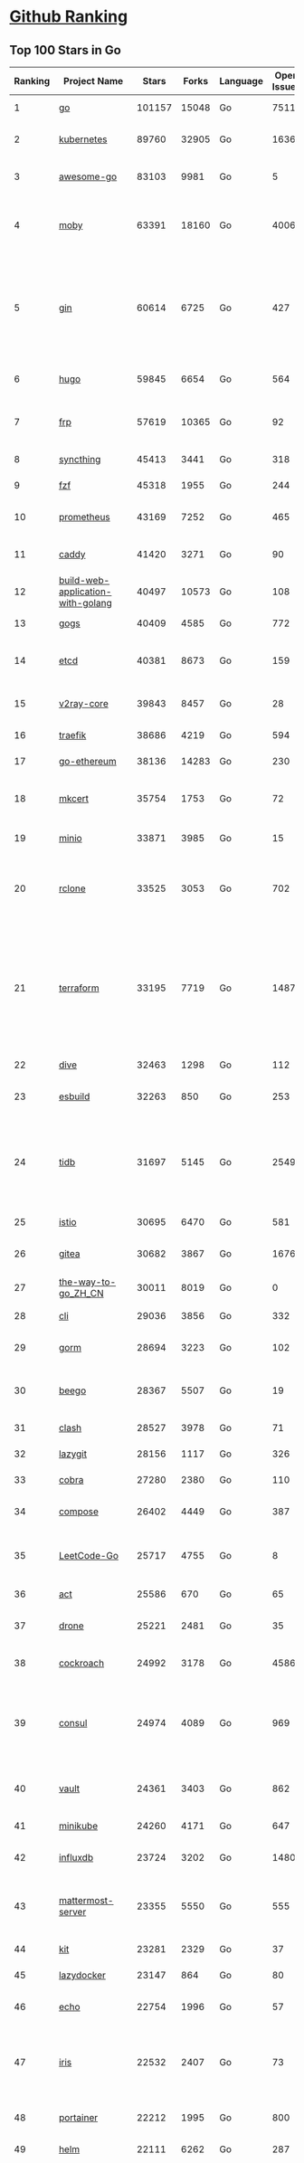 [Github Ranking](../README.md)
==========

## Top 100 Stars in Go

| Ranking | Project Name | Stars | Forks | Language | Open Issues | Description | Last Commit |
| ------- | ------------ | ----- | ----- | -------- | ----------- | ----------- | ----------- |
| 1 | [go](https://github.com/golang/go) | 101157 | 15048 | Go | 7511 | The Go programming language | 2022-06-30T07:11:53Z |
| 2 | [kubernetes](https://github.com/kubernetes/kubernetes) | 89760 | 32905 | Go | 1636 | Production-Grade Container Scheduling and Management | 2022-06-30T11:57:39Z |
| 3 | [awesome-go](https://github.com/avelino/awesome-go) | 83103 | 9981 | Go | 5 | A curated list of awesome Go frameworks, libraries and software | 2022-06-29T16:32:37Z |
| 4 | [moby](https://github.com/moby/moby) | 63391 | 18160 | Go | 4006 | Moby Project - a collaborative project for the container ecosystem to assemble container-based systems | 2022-06-30T11:42:10Z |
| 5 | [gin](https://github.com/gin-gonic/gin) | 60614 | 6725 | Go | 427 | Gin is a HTTP web framework written in Go (Golang). It features a Martini-like API with much better performance -- up to 40 times faster. If you need smashing performance, get yourself some Gin. | 2022-06-29T09:45:53Z |
| 6 | [hugo](https://github.com/gohugoio/hugo) | 59845 | 6654 | Go | 564 | The world’s fastest framework for building websites. | 2022-06-30T10:37:19Z |
| 7 | [frp](https://github.com/fatedier/frp) | 57619 | 10365 | Go | 92 | A fast reverse proxy to help you expose a local server behind a NAT or firewall to the internet. | 2022-06-27T09:12:00Z |
| 8 | [syncthing](https://github.com/syncthing/syncthing) | 45413 | 3441 | Go | 318 | Open Source Continuous File Synchronization | 2022-06-30T11:06:20Z |
| 9 | [fzf](https://github.com/junegunn/fzf) | 45318 | 1955 | Go | 244 | :cherry_blossom: A command-line fuzzy finder | 2022-06-29T02:26:56Z |
| 10 | [prometheus](https://github.com/prometheus/prometheus) | 43169 | 7252 | Go | 465 | The Prometheus monitoring system and time series database. | 2022-06-30T11:02:08Z |
| 11 | [caddy](https://github.com/caddyserver/caddy) | 41420 | 3271 | Go | 90 | Fast, multi-platform web server with automatic HTTPS | 2022-06-29T04:43:59Z |
| 12 | [build-web-application-with-golang](https://github.com/astaxie/build-web-application-with-golang) | 40497 | 10573 | Go | 108 | A golang ebook intro how to build a web with golang | 2022-05-30T19:50:00Z |
| 13 | [gogs](https://github.com/gogs/gogs) | 40409 | 4585 | Go | 772 | Gogs is a painless self-hosted Git service | 2022-06-27T12:30:17Z |
| 14 | [etcd](https://github.com/etcd-io/etcd) | 40381 | 8673 | Go | 159 | Distributed reliable key-value store for the most critical data of a distributed system | 2022-06-30T06:12:55Z |
| 15 | [v2ray-core](https://github.com/v2ray/v2ray-core) | 39843 | 8457 | Go | 28 | A platform for building proxies to bypass network restrictions. | 2022-06-30T03:02:20Z |
| 16 | [traefik](https://github.com/traefik/traefik) | 38686 | 4219 | Go | 594 | The Cloud Native Application Proxy | 2022-06-30T08:51:08Z |
| 17 | [go-ethereum](https://github.com/ethereum/go-ethereum) | 38136 | 14283 | Go | 230 | Official Go implementation of the Ethereum protocol | 2022-06-30T10:32:03Z |
| 18 | [mkcert](https://github.com/FiloSottile/mkcert) | 35754 | 1753 | Go | 72 | A simple zero-config tool to make locally trusted development certificates with any names you'd like. | 2022-06-22T00:33:41Z |
| 19 | [minio](https://github.com/minio/minio) | 33871 | 3985 | Go | 15 | Multi-Cloud :cloud: Object Storage  | 2022-06-30T08:02:23Z |
| 20 | [rclone](https://github.com/rclone/rclone) | 33525 | 3053 | Go | 702 | "rsync for cloud storage" - Google Drive, S3, Dropbox, Backblaze B2, One Drive, Swift, Hubic, Wasabi, Google Cloud Storage, Yandex Files | 2022-06-29T17:15:57Z |
| 21 | [terraform](https://github.com/hashicorp/terraform) | 33195 | 7719 | Go | 1487 | Terraform enables you to safely and predictably create, change, and improve infrastructure. It is an open source tool that codifies APIs into declarative configuration files that can be shared amongst team members, treated as code, edited, reviewed, and versioned. | 2022-06-30T09:18:41Z |
| 22 | [dive](https://github.com/wagoodman/dive) | 32463 | 1298 | Go | 112 | A tool for exploring each layer in a docker image | 2022-06-26T22:32:33Z |
| 23 | [esbuild](https://github.com/evanw/esbuild) | 32263 | 850 | Go | 253 | An extremely fast JavaScript and CSS bundler and minifier | 2022-06-30T11:15:35Z |
| 24 | [tidb](https://github.com/pingcap/tidb) | 31697 | 5145 | Go | 2549 | TiDB is an open-source, cloud-native, distributed, MySQL-Compatible database for elastic scale and real-time analytics. Try free: https://tidbcloud.com/free-trial | 2022-06-30T11:55:08Z |
| 25 | [istio](https://github.com/istio/istio) | 30695 | 6470 | Go | 581 | Connect, secure, control, and observe services. | 2022-06-30T11:44:14Z |
| 26 | [gitea](https://github.com/go-gitea/gitea) | 30682 | 3867 | Go | 1676 | Git with a cup of tea, painless self-hosted git service | 2022-06-30T11:14:03Z |
| 27 | [the-way-to-go_ZH_CN](https://github.com/unknwon/the-way-to-go_ZH_CN) | 30011 | 8019 | Go | 0 | 《The Way to Go》中文译本，中文正式名《Go 入门指南》 | 2022-06-25T10:18:10Z |
| 28 | [cli](https://github.com/cli/cli) | 29036 | 3856 | Go | 332 | GitHub’s official command line tool | 2022-06-29T19:29:52Z |
| 29 | [gorm](https://github.com/go-gorm/gorm) | 28694 | 3223 | Go | 102 | The fantastic ORM library for Golang, aims to be developer friendly | 2022-06-30T07:14:26Z |
| 30 | [beego](https://github.com/beego/beego) | 28367 | 5507 | Go | 19 | beego is an open-source, high-performance web framework for the Go programming language. | 2022-06-30T01:40:45Z |
| 31 | [clash](https://github.com/Dreamacro/clash) | 28527 | 3978 | Go | 71 | A rule-based tunnel in Go. | 2022-06-30T09:28:03Z |
| 32 | [lazygit](https://github.com/jesseduffield/lazygit) | 28156 | 1117 | Go | 326 | simple terminal UI for git commands | 2022-06-30T11:55:57Z |
| 33 | [cobra](https://github.com/spf13/cobra) | 27280 | 2380 | Go | 110 | A Commander for modern Go CLI interactions | 2022-06-28T21:19:34Z |
| 34 | [compose](https://github.com/docker/compose) | 26402 | 4449 | Go | 387 | Define and run multi-container applications with Docker | 2022-06-30T09:38:59Z |
| 35 | [LeetCode-Go](https://github.com/halfrost/LeetCode-Go) | 25717 | 4755 | Go | 8 | ✅ Solutions to LeetCode by Go, 100% test coverage, runtime beats 100% / LeetCode 题解 | 2022-06-29T10:58:48Z |
| 36 | [act](https://github.com/nektos/act) | 25586 | 670 | Go | 65 | Run your GitHub Actions locally 🚀 | 2022-06-30T02:19:36Z |
| 37 | [drone](https://github.com/harness/drone) | 25221 | 2481 | Go | 35 | Drone is a Container-Native, Continuous Delivery Platform | 2022-06-21T10:11:48Z |
| 38 | [cockroach](https://github.com/cockroachdb/cockroach) | 24992 | 3178 | Go | 4586 | CockroachDB - the open source, cloud-native distributed SQL database. | 2022-06-30T11:57:46Z |
| 39 | [consul](https://github.com/hashicorp/consul) | 24974 | 4089 | Go | 969 | Consul is a distributed, highly available, and data center aware solution to connect and configure applications across dynamic, distributed infrastructure. | 2022-06-30T11:15:15Z |
| 40 | [vault](https://github.com/hashicorp/vault) | 24361 | 3403 | Go | 862 | A tool for secrets management, encryption as a service, and privileged access management | 2022-06-30T08:55:36Z |
| 41 | [minikube](https://github.com/kubernetes/minikube) | 24260 | 4171 | Go | 647 | Run Kubernetes locally | 2022-06-30T09:44:15Z |
| 42 | [influxdb](https://github.com/influxdata/influxdb) | 23724 | 3202 | Go | 1480 | Scalable datastore for metrics, events, and real-time analytics | 2022-06-29T20:11:55Z |
| 43 | [mattermost-server](https://github.com/mattermost/mattermost-server) | 23355 | 5550 | Go | 555 | Mattermost is an open source platform for secure collaboration across the entire software development lifecycle. | 2022-06-30T11:51:18Z |
| 44 | [kit](https://github.com/go-kit/kit) | 23281 | 2329 | Go | 37 | A standard library for microservices. | 2022-06-30T11:17:34Z |
| 45 | [lazydocker](https://github.com/jesseduffield/lazydocker) | 23147 | 864 | Go | 80 | The lazier way to manage everything docker | 2022-06-28T13:09:10Z |
| 46 | [echo](https://github.com/labstack/echo) | 22754 | 1996 | Go | 57 | High performance, minimalist Go web framework | 2022-06-29T14:04:44Z |
| 47 | [iris](https://github.com/kataras/iris) | 22532 | 2407 | Go | 73 | The fastest HTTP/2 Go Web Framework. Minimum resources, better performance. Iris is environmentally friendly :leaves:  \| 谢谢 \| | 2022-06-30T07:02:40Z |
| 48 | [portainer](https://github.com/portainer/portainer) | 22212 | 1995 | Go | 800 | Making Docker and Kubernetes management easy. | 2022-06-30T10:15:52Z |
| 49 | [helm](https://github.com/helm/helm) | 22111 | 6262 | Go | 287 | The Kubernetes Package Manager | 2022-06-30T08:38:38Z |
| 50 | [nps](https://github.com/ehang-io/nps) | 21933 | 4029 | Go | 323 | 一款轻量级、高性能、功能强大的内网穿透代理服务器。支持tcp、udp、socks5、http等几乎所有流量转发，可用来访问内网网站、本地支付接口调试、ssh访问、远程桌面，内网dns解析、内网socks5代理等等……，并带有功能强大的web管理端。a lightweight, high-performance, powerful intranet penetration proxy server, with a powerful web management terminal. | 2022-05-26T07:41:46Z |
| 51 | [hub](https://github.com/github/hub) | 21868 | 2317 | Go | 225 | A command-line tool that makes git easier to use with GitHub. | 2022-04-04T13:16:50Z |
| 52 | [ngrok](https://github.com/inconshreveable/ngrok) | 21881 | 4045 | Go | 302 | Introspected tunnels to localhost | 2022-05-17T08:00:28Z |
| 53 | [nvm-windows](https://github.com/coreybutler/nvm-windows) | 21856 | 2295 | Go | 68 | A node.js version management utility for Windows. Ironically written in Go. | 2022-05-28T15:04:43Z |
| 54 | [faas](https://github.com/openfaas/faas) | 21751 | 1770 | Go | 31 | OpenFaaS - Serverless Functions Made Simple | 2022-06-29T10:35:15Z |
| 55 | [nsq](https://github.com/nsqio/nsq) | 21542 | 2731 | Go | 53 | A realtime distributed messaging platform | 2022-06-10T06:59:15Z |
| 56 | [photoprism](https://github.com/photoprism/photoprism) | 21115 | 1166 | Go | 288 | AI-Powered Photos App for the Decentralized Web 🌈💎✨ | 2022-06-30T06:41:46Z |
| 57 | [logrus](https://github.com/sirupsen/logrus) | 20787 | 2144 | Go | 7 | Structured, pluggable logging for Go. | 2022-06-16T07:52:31Z |
| 58 | [docker_practice](https://github.com/yeasy/docker_practice) | 20733 | 5323 | Go | 3 | Learn and understand Docker&Container technologies, with real DevOps practice! | 2022-06-14T06:37:36Z |
| 59 | [fiber](https://github.com/gofiber/fiber) | 20703 | 1052 | Go | 32 | ⚡️ Express inspired web framework written in Go | 2022-06-30T10:06:29Z |
| 60 | [k3s](https://github.com/k3s-io/k3s) | 20332 | 1796 | Go | 360 | Lightweight Kubernetes | 2022-06-30T11:22:31Z |
| 61 | [croc](https://github.com/schollz/croc) | 19827 | 866 | Go | 76 | Easily and securely send things from one computer to another :crocodile: :package: | 2022-06-10T18:27:57Z |
| 62 | [vegeta](https://github.com/tsenart/vegeta) | 19801 | 1234 | Go | 79 | HTTP load testing tool and library. It's over 9000! | 2022-06-29T08:34:06Z |
| 63 | [micro](https://github.com/zyedidia/micro) | 19738 | 1018 | Go | 596 | A modern and intuitive terminal-based text editor | 2022-06-27T23:45:02Z |
| 64 | [viper](https://github.com/spf13/viper) | 19699 | 1688 | Go | 344 | Go configuration with fangs | 2022-06-29T17:16:52Z |
| 65 | [rancher](https://github.com/rancher/rancher) | 19387 | 2588 | Go | 2061 | Complete container management platform | 2022-06-30T11:00:56Z |
| 66 | [go-patterns](https://github.com/tmrts/go-patterns) | 19429 | 1813 | Go | 13 | Curated list of Go design patterns, recipes and idioms | 2022-06-11T02:58:08Z |
| 67 | [go-zero](https://github.com/zeromicro/go-zero) | 18798 | 2716 | Go | 57 | A cloud-native Go microservices framework with cli tool for productivity. | 2022-06-30T08:58:37Z |
| 68 | [delve](https://github.com/go-delve/delve) | 18706 | 1900 | Go | 106 | Delve is a debugger for the Go programming language. | 2022-06-28T13:27:16Z |
| 69 | [go-micro](https://github.com/asim/go-micro) | 18588 | 2130 | Go | 78 | A Go microservices framework | 2022-06-30T10:24:27Z |
| 70 | [cli](https://github.com/urfave/cli) | 18593 | 1576 | Go | 136 | A simple, fast, and fun package for building command line apps in Go | 2022-06-25T14:16:49Z |
| 71 | [dapr](https://github.com/dapr/dapr) | 18415 | 1425 | Go | 278 | Dapr is a portable, event-driven, runtime for building distributed applications across cloud and edge. | 2022-06-29T22:10:10Z |
| 72 | [kratos](https://github.com/go-kratos/kratos) | 18219 | 3503 | Go | 54 | Your ultimate Go microservices framework for the cloud-native era. | 2022-06-30T09:52:55Z |
| 73 | [dgraph](https://github.com/dgraph-io/dgraph) | 18170 | 1368 | Go | 20 | Native GraphQL Database with graph backend | 2022-06-29T07:44:19Z |
| 74 | [lux](https://github.com/iawia002/lux) | 18141 | 2187 | Go | 367 | 👾 Fast and simple video download library and CLI tool written in Go | 2022-06-02T07:17:31Z |
| 75 | [fasthttp](https://github.com/valyala/fasthttp) | 17939 | 1506 | Go | 36 | Fast HTTP package for Go. Tuned for high performance. Zero memory allocations in hot paths. Up to 10x faster than net/http | 2022-06-28T09:04:24Z |
| 76 | [learn-go-with-tests](https://github.com/quii/learn-go-with-tests) | 17862 | 2329 | Go | 23 | Learn Go with test-driven development | 2022-06-20T17:41:46Z |
| 77 | [harbor](https://github.com/goharbor/harbor) | 17726 | 4110 | Go | 911 | An open source trusted cloud native registry project that stores, signs, and scans content. | 2022-06-30T09:40:30Z |
| 78 | [fyne](https://github.com/fyne-io/fyne) | 17531 | 963 | Go | 393 | Cross platform GUI in Go inspired by Material Design | 2022-06-29T18:11:28Z |
| 79 | [websocket](https://github.com/gorilla/websocket) | 17448 | 2919 | Go | 27 | A fast, well-tested and widely used WebSocket implementation for Go. | 2022-06-21T17:54:14Z |
| 80 | [advanced-go-programming-book](https://github.com/chai2010/advanced-go-programming-book) | 17274 | 2981 | Go | 52 | :books: 《Go语言高级编程》开源图书，涵盖CGO、Go汇编语言、RPC实现、Protobuf插件实现、Web框架实现、分布式系统等高阶主题(完稿) | 2022-06-16T15:54:04Z |
| 81 | [restic](https://github.com/restic/restic) | 17131 | 1163 | Go | 388 | Fast, secure, efficient backup program | 2022-06-22T16:37:20Z |
| 82 | [v2ray-core](https://github.com/v2fly/v2ray-core) | 16998 | 2891 | Go | 38 | A platform for building proxies to bypass network restrictions. | 2022-06-29T22:08:32Z |
| 83 | [testify](https://github.com/stretchr/testify) | 16895 | 1268 | Go | 234 | A toolkit with common assertions and mocks that plays nicely with the standard library | 2022-06-29T17:36:01Z |
| 84 | [k6](https://github.com/grafana/k6) | 16970 | 878 | Go | 332 | A modern load testing tool, using Go and JavaScript - https://k6.io | 2022-06-30T11:31:32Z |
| 85 | [k9s](https://github.com/derailed/k9s) | 16891 | 1063 | Go | 276 | 🐶 Kubernetes CLI To Manage Your Clusters In Style! | 2022-06-29T22:11:08Z |
| 86 | [mux](https://github.com/gorilla/mux) | 16871 | 1544 | Go | 5 | A powerful HTTP router and URL matcher for building Go web servers with 🦍 | 2022-06-26T11:46:01Z |
| 87 | [colly](https://github.com/gocolly/colly) | 16875 | 1424 | Go | 129 | Elegant Scraper and Crawler Framework for Golang | 2022-04-28T05:47:35Z |
| 88 | [gotty](https://github.com/yudai/gotty) | 16744 | 1298 | Go | 98 | Share your terminal as a web application | 2022-06-14T08:44:37Z |
| 89 | [loki](https://github.com/grafana/loki) | 16374 | 2033 | Go | 348 | Like Prometheus, but for logs. | 2022-06-30T11:13:26Z |
| 90 | [filebrowser](https://github.com/filebrowser/filebrowser) | 16343 | 2054 | Go | 182 | 📂 Web File Browser | 2022-06-13T14:13:11Z |
| 91 | [grpc-go](https://github.com/grpc/grpc-go) | 16320 | 3631 | Go | 120 | The Go language implementation of gRPC. HTTP/2 based RPC | 2022-06-30T00:29:01Z |
| 92 | [websocketd](https://github.com/joewalnes/websocketd) | 16259 | 975 | Go | 35 | Turn any program that uses STDIN/STDOUT into a WebSocket server. Like inetd, but for WebSockets.  | 2022-02-16T15:00:22Z |
| 93 | [zap](https://github.com/uber-go/zap) | 16222 | 1164 | Go | 80 | Blazing fast, structured, leveled logging in Go. | 2022-06-23T16:13:51Z |
| 94 | [xbar](https://github.com/matryer/xbar) | 16154 | 641 | Go | 112 | Put the output from any script or program into your macOS Menu Bar (the BitBar reboot) | 2022-06-13T10:23:41Z |
| 95 | [jaeger](https://github.com/jaegertracing/jaeger) | 15965 | 1922 | Go | 318 | CNCF Jaeger, a Distributed Tracing Platform | 2022-06-30T07:37:26Z |
| 96 | [goreplay](https://github.com/buger/goreplay) | 15681 | 1604 | Go | 238 | GoReplay is an open-source tool for capturing and replaying live HTTP traffic into a test environment in order to continuously test your system with real data. It can be used to increase confidence in code deployments, configuration changes and infrastructure changes. | 2022-06-13T07:04:46Z |
| 97 | [charts](https://github.com/helm/charts) | 15422 | 17236 | Go | 0 | ⚠️(OBSOLETE) Curated applications for Kubernetes | 2022-02-20T14:09:39Z |
| 98 | [Cloudreve](https://github.com/cloudreve/Cloudreve) | 15078 | 2630 | Go | 232 | 🌩支持多家云存储的云盘系统 (Self-hosted file management and sharing system, supports multiple storage providers) | 2022-06-30T04:53:54Z |
| 99 | [ultimate-go](https://github.com/hoanhan101/ultimate-go) | 14823 | 1192 | Go | 0 | The Ultimate Go Study Guide | 2021-09-17T03:31:10Z |
| 100 | [redis](https://github.com/go-redis/redis) | 14758 | 1839 | Go | 131 | Type-safe Redis client for Golang | 2022-06-29T09:55:28Z |


